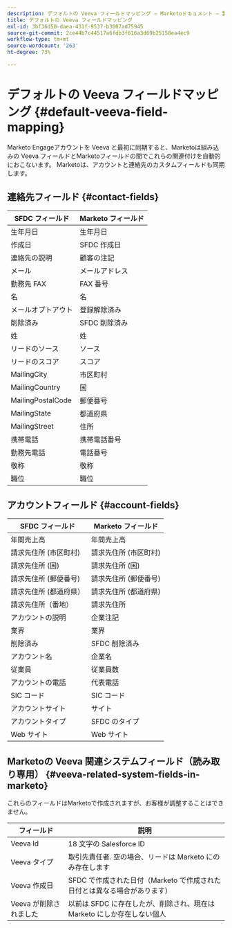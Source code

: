 ```yaml
---
description: デフォルトの Veeva フィールドマッピング — Marketoドキュメント — 製品ドキュメント
title: デフォルトの Veeva フィールドマッピング
exl-id: 3bf36d50-daea-431f-9537-b3007ad75945
source-git-commit: 2ce44b7c44517a6fdb3f616a3d69b25158ea4ec9
workflow-type: tm+mt
source-wordcount: '263'
ht-degree: 73%

---
```


# デフォルトの Veeva フィールドマッピング {#default-veeva-field-mapping}

Marketo Engageアカウントを Veeva と最初に同期すると、Marketoは組み込みの Veeva フィールドとMarketoフィールドの間でこれらの関連付けを自動的におこないます。 Marketoは、アカウントと連絡先のカスタムフィールドも同期します。

## 連絡先フィールド {#contact-fields}

<table>
  <colgroup>
    <col/>
    <col/>
  </colgroup>
  <thead>
    <tr>
      <th>SFDC フィールド</th>
      <th>Marketo フィールド</th>
    </tr>
  </thead>
  <tbody>
    <tr>
      <td>生年月日</td>
      <td>生年月日</td>
    </tr>
    <tr>
      <td>作成日</td>
      <td>SFDC 作成日</td>
    </tr>
    <tr>
      <td>連絡先の説明</td>
      <td>顧客の注記</td>
    </tr>
    <tr>
      <td>メール</td>
      <td>メールアドレス</td>
    </tr>
    <tr>
      <td>勤務先 FAX</td>
      <td>FAX 番号</td>
    </tr>
    <tr>
      <td>名</td>
      <td>名</td>
    </tr>
    <tr>
      <td>メールオプトアウト</td>
      <td>登録解除済み</td>
    </tr>
    <tr>
      <td>削除済み</td>
      <td>SFDC 削除済み</td>
    </tr>
    <tr>
      <td>姓</td>
      <td>姓</td>
    </tr>
    <tr>
      <td>リードのソース</td>
      <td>ソース</td>
    </tr>
    <tr>
      <td>リードのスコア</td>
      <td>スコア</td>
    </tr>
    <tr>
      <td>MailingCity</td>
      <td>市区町村</td>
    </tr>
    <tr>
      <td>MailingCountry</td>
      <td>国</td>
    </tr>
    <tr>
      <td>MailingPostalCode</td>
      <td>郵便番号</td>
    </tr>
    <tr>
      <td>MailingState</td>
      <td>都道府県</td>
    </tr>
    <tr>
      <td>MailingStreet</td>
      <td>住所</td>
    </tr>
    <tr>
      <td>携帯電話</td>
      <td>携帯電話番号</td>
    </tr>
    <tr>
      <td>勤務先電話</td>
      <td>電話番号</td>
    </tr>
    <tr>
      <td>敬称</td>
      <td>敬称</td>
    </tr>
    <tr>
      <td>職位</td>
      <td>職位</td>
    </tr>
  </tbody>
</table>

## アカウントフィールド {#account-fields}

<table>
  <colgroup>
    <col/>
    <col/>
  </colgroup>
  <thead>
    <tr>
      <th>SFDC フィールド</th>
      <th>Marketo フィールド</th>
    </tr>
  </thead>
  <tbody>
    <tr>
      <td>年間売上高</td>
      <td>年間売上高</td>
    </tr>
    <tr>
      <td>請求先住所 (市区町村)</td>
      <td>請求先住所 (市区町村)</td>
    </tr>
    <tr>
      <td>請求先住所 (国)</td>
      <td>請求先住所 (国)</td>
    </tr>
    <tr>
      <td>請求先住所 (郵便番号)</td>
      <td>請求先住所 (郵便番号)</td>
    </tr>
    <tr>
      <td>請求先住所 (都道府県）</td>
      <td>請求先住所 (都道府県)</td>
    </tr>
    <tr>
      <td>請求先住所（番地）</td>
      <td>請求先住所</td>
    </tr>
    <tr>
      <td>アカウントの説明</td>
      <td>企業注記</td>
    </tr>
    <tr>
      <td>業界</td>
      <td>業界</td>
    </tr>
    <tr>
      <td>削除済み</td>
      <td>SFDC 削除済み</td>
    </tr>
    <tr>
      <td>アカウント名</td>
      <td>企業名</td>
    </tr>
    <tr>
      <td>従業員</td>
      <td>従業員数</td>
    </tr>
    <tr>
      <td>アカウントの電話</td>
      <td>代表電話</td>
    </tr>
    <tr>
      <td>SIC コード</td>
      <td>SIC コード</td>
    </tr>
    <tr>
      <td>アカウントサイト</td>
      <td>サイト</td>
    </tr>
    <tr>
      <td>アカウントタイプ</td>
      <td>SFDC のタイプ</td>
    </tr>
    <tr>
      <td>Web サイト</td>
      <td>Web サイト</td>
    </tr>
  </tbody>
</table>

## Marketoの Veeva 関連システムフィールド（読み取り専用） {#veeva-related-system-fields-in-marketo}

これらのフィールドはMarketoで作成されますが、お客様が調整することはできません。

<table>
  <colgroup>
    <col/>
    <col/>
  </colgroup>
  <thead>
    <tr>
      <th>フィールド</th>
      <th>説明</th>
    </tr>
  </thead>
  <tbody>
    <tr>
      <td>Veeva Id</td>
      <td>18 文字の Salesforce ID</td>
    </tr>
    <tr>
      <td>Veeva タイプ</td>
      <td>取引先責任者. 空の場合、リードは Marketo にのみ存在します</td>
    </tr>
    <tr>
      <td>Veeva 作成日</td>
      <td>SFDC で作成された日付（Marketo で作成された日付とは異なる場合があります）</td>
    </tr>
    <tr>
      <td>Veeva が削除されました</td>
      <td>以前は SFDC に存在したが、削除され、現在は Marketo にしか存在しない個人</td>
    </tr>
  </tbody>
</table>
